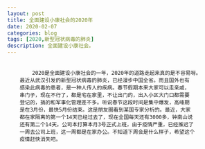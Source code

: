 ```yaml
---
layout: post
title: 全面建设小康社会的2020年
date: 2020-02-07
categories: blog
tags: [2020,新型冠状病毒的肺炎]
description: 全面建设小康社会。
---
```


<pre>
    <code>
        2020是全面建设小康社会的一年，2020年的道路走起来真的是不容易呀。
    最近从武汉引发的新型冠状病毒的肺炎，已经漫步中国全省。而且国外也有
    感染此病毒的患者，是一种人传人的疾病。春节假期本来大家可以走亲戚，
    串门子，现在不行了，都是宅在家里，不让出门的，出入小区大门口都需要
    登记的，搞的和军事化管理差不多。听说春节这段时间是集中爆发，高峰期
    是在3月份，最快5月份结束。这是朋友圈看到某国专家分析的。最近，大家
    都在家隔离的第一个14天已经过去了，现在全国每天还有3000多，钟南山说
    还有第二个14天。公司本打算本月3号正式上班，由于疫情严重，已经推迟了
    一周去公司上班，这一周都是在家办公。不知道下周会是什么样子，希望这个
    疫情赶快消失吧。
    </code>
</pre>












